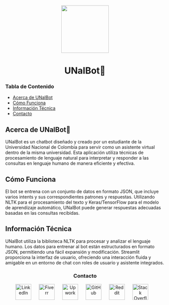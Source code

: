 <h3 align="center"><img src="https://logowik.com/content/uploads/images/escudo-de-la-universidad-nacional-de-colombia-20163327.logowik.com.webp" width="150"></h3>
<h1 align="center"> UNalBot🤖</h1>

<h3>Tabla de Contenido</h3>
<ul>
  <li><a href="#acerca-de-unalbot">Acerca de UNalBot </a></li>
  <li><a href="#cómo-funciona">Cómo Funciona </a></li>
  <li><a href="#información-técnica">Información Técnica </a></li>
  <li><a href="#contacto">Contacto</a></li>
</ul>

<h2>Acerca de UNalBot🤖</h2>
<p>UNalBot es un chatbot diseñado y creado por un estudiante de la Universidad Nacional de Colombia para servir como un asistente virtual dentro de la misma universidad. Esta aplicación utiliza técnicas de procesamiento de lenguaje natural para interpretar y responder a las consultas en lenguaje humano de manera eficiente y efectiva.</p>

<h2>Cómo Funciona</h2>
<p>El bot se entrena con un conjunto de datos en formato JSON, que incluye varios intents y sus correspondientes patrones y respuestas. Utilizando NLTK para el procesamiento del texto y Keras/TensorFlow para el modelo de aprendizaje automático, UNalBot puede generar respuestas adecuadas basadas en las consultas recibidas.</p>

<h2>Información Técnica</h2>
<p>UNalBot utiliza la biblioteca NLTK para procesar y analizar el lenguaje humano. Los datos para entrenar al bot están estructurados en formato JSON, permitiendo una fácil expansión y modificación. Streamlit proporciona la interfaz de usuario, ofreciendo una interacción fluida y amigable en un entorno de chat con roles de usuario y asistente integrados.</p>

<h3 id="contacto" align="center">Contacto</h3>
<p align="center">
  <a href="https://www.linkedin.com/in/jorge-prieto-b36ab2250/"><img src="https://pngimg.com/uploads/linkedIn/linkedIn_PNG37.png" alt="LinkedIn" width="50" style="margin-right: 20px;"></a>
  <a href="https://www.fiverr.com/andres__jimenez?public_mode=true"><img src="https://freelogopng.com/images/all_img/1656738600fiverr-app-logo.png" alt="Fiverr" width="50" style="margin-right: 20px;"></a>
  <a href="https://www.upwork.com/freelancers/~0142bd1ae6229261b5"><img src="https://w7.pngwing.com/pngs/80/704/png-transparent-upwork-hd-logo-thumbnail.png" alt="Upwork" width="50" style="margin-right: 20px;"></a>
  <a href="https://github.com/Jorge-Andres-Prieto"><img src="https://cdn2.iconfinder.com/data/icons/font-awesome/1792/github-512.png" alt="GitHub" width="50" style="margin-right: 20px;"></a>
  <a href="https://www.reddit.com/user/Flestar/?utm_source=share&utm_medium=web3x&utm_name=web3xcss&utm_term=1&utm_content=share_button"><img src="https://logodownload.org/wp-content/uploads/2018/02/reddit-logo-16.png" alt="Reddit" width="50" style="margin-right: 20px;"></a>
  <a href="https://stackoverflow.com/users/24101727/jorge-prieto"><img src="https://www.logo.wine/a/logo/Stack_Overflow/Stack_Overflow-Icon-Logo.wine.svg" alt="Stack Overflow" width="50" style="margin-right: 20px;"></a>
</p>
